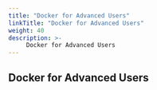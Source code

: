 ```yaml
---
title: "Docker for Advanced Users"
linkTitle: "Docker for Advanced Users"
weight: 40
description: >-
     Docker for Advanced Users
---
```


## Docker for Advanced Users
